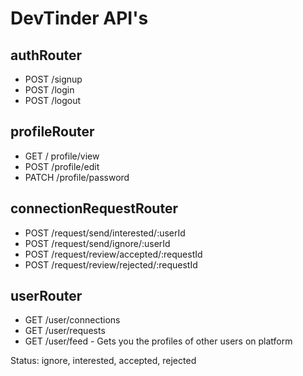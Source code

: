 # DevTinder API's

## authRouter

- POST /signup
- POST /login
- POST /logout

## profileRouter

- GET / profile/view
- POST /profile/edit
- PATCH /profile/password

## connectionRequestRouter

- POST /request/send/interested/:userId
- POST /request/send/ignore/:userId
- POST /request/review/accepted/:requestId
- POST /request/review/rejected/:requestId

## userRouter

- GET /user/connections
- GET /user/requests
- GET /user/feed - Gets you the profiles of other users on platform

Status: ignore, interested, accepted, rejected
